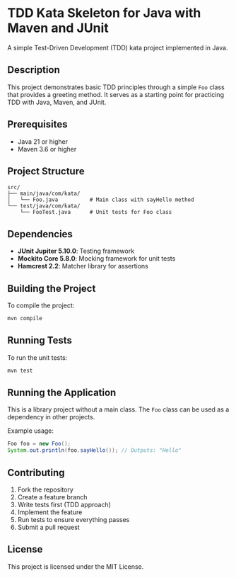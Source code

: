 # TDD Kata Skeleton for Java with Maven and JUnit

A simple Test-Driven Development (TDD) kata project implemented in Java.

## Description

This project demonstrates basic TDD principles through a simple `Foo` class that provides a greeting method. It serves as a starting point for practicing TDD with Java, Maven, and JUnit.

## Prerequisites

- Java 21 or higher
- Maven 3.6 or higher

## Project Structure

```
src/
├── main/java/com/kata/
│   └── Foo.java          # Main class with sayHello method
└── test/java/com/kata/
    └── FooTest.java      # Unit tests for Foo class
```

## Dependencies

- **JUnit Jupiter 5.10.0**: Testing framework
- **Mockito Core 5.8.0**: Mocking framework for unit tests
- **Hamcrest 2.2**: Matcher library for assertions

## Building the Project

To compile the project:

```bash
mvn compile
```

## Running Tests

To run the unit tests:

```bash
mvn test
```

## Running the Application

This is a library project without a main class. The `Foo` class can be used as a dependency in other projects.

Example usage:

```java
Foo foo = new Foo();
System.out.println(foo.sayHello()); // Outputs: "Hello"
```

## Contributing

1. Fork the repository
2. Create a feature branch
3. Write tests first (TDD approach)
4. Implement the feature
5. Run tests to ensure everything passes
6. Submit a pull request

## License

This project is licensed under the MIT License.
